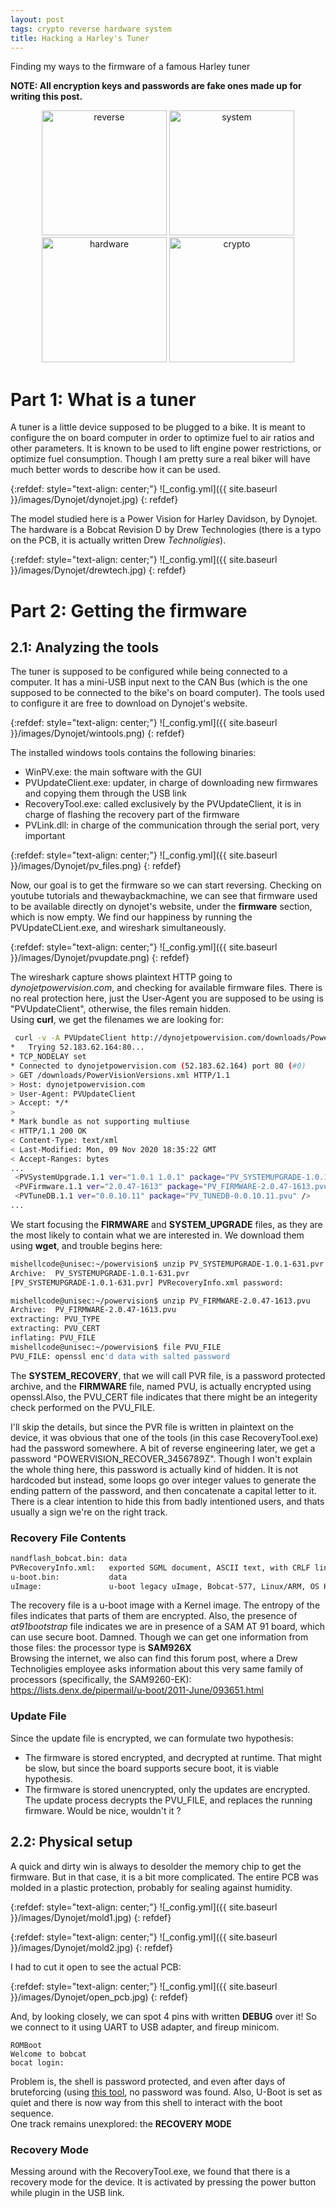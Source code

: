 ```yaml
---
layout: post
tags: crypto reverse hardware system
title: Hacking a Harley's Tuner
---
```


Finding my ways to the firmware of a famous Harley tuner

**NOTE: All encryption keys and passwords are fake ones made up for writing this post.**

<div style="text-align: center;">
 <a href="/tags#system"><img src="{{ site.baseurl }}/icons/reverse.png" width="200" title="reverse" ></a>
   <a href="/tags#system"><img src="{{ site.baseurl }}/icons/system.png" width="200" title="system" ></a>
   <a href="/tags#system"><img src="{{ site.baseurl }}/icons/hardware.png" width="200" title="hardware" ></a>
   <a href="/tags#system"><img src="{{ site.baseurl }}/icons/crypto.png" width="200" title="crypto" ></a>
</div>

# Part 1: What is a tuner

A tuner is a little device supposed to be plugged to a bike. It is meant to configure the on board computer in order to optimize fuel to air ratios and other parameters. It is known to be used to lift engine power restrictions, or optimize fuel consumption. Though I am pretty sure a real biker will have much better words to describe how it can be used.

{:refdef: style="text-align: center;"}
![_config.yml]({{ site.baseurl }}/images/Dynojet/dynojet.jpg)
{: refdef}

The model studied here is a Power Vision for Harley Davidson, by Dynojet. The hardware is a Bobcat Revision D by Drew Technologies (there is a typo on the PCB, it is actually written Drew *Technoligies*).

{:refdef: style="text-align: center;"}
![_config.yml]({{ site.baseurl }}/images/Dynojet/drewtech.jpg)
{: refdef}

# Part 2: Getting the firmware
## 2.1: Analyzing the tools

The tuner is supposed to be configured while being connected to a computer. It has a mini-USB input next to the CAN Bus (which is the one supposed to be connected to the bike's on board computer). The tools used to configure it are free to download on Dynojet's website.

{:refdef: style="text-align: center;"}
![_config.yml]({{ site.baseurl }}/images/Dynojet/wintools.png)
{: refdef}

The installed windows tools contains the following binaries:
* WinPV.exe: the main software with the GUI
* PVUpdateClient.exe: updater, in charge of downloading new firmwares and copying them through the USB link
* RecoveryTool.exe: called exclusively by the PVUpdateClient, it is in charge of flashing the recovery part of the firmware
* PVLink.dll: in charge of the communication through the serial port, very important

{:refdef: style="text-align: center;"}
![_config.yml]({{ site.baseurl }}/images/Dynojet/pv_files.png)
{: refdef}

Now, our goal is to get the firmware so we can start reversing. Checking on youtube tutorials and thewaybackmachine, we can see that firmware used to be available directly on dynojet's website, under the **firmware** section, which is now empty. We find our happiness by running the PVUpdateCLient.exe, and wireshark simultaneously.

{:refdef: style="text-align: center;"}
![_config.yml]({{ site.baseurl }}/images/Dynojet/pvupdate.png)
{: refdef}

The wireshark capture shows plaintext HTTP going to *dynojetpowervision.com*, and checking for available firmware files. There is no real protection here, just the User-Agent you are supposed to be using is "PVUpdateClient", otherwise, the files remain hidden.  
Using **curl**, we get the filenames we are looking for:
```bash
 curl -v -A PVUpdateClient http://dynojetpowervision.com/downloads/PowerVisionVersions.xml
*   Trying 52.183.62.164:80...
* TCP_NODELAY set
* Connected to dynojetpowervision.com (52.183.62.164) port 80 (#0)
> GET /downloads/PowerVisionVersions.xml HTTP/1.1
> Host: dynojetpowervision.com
> User-Agent: PVUpdateClient
> Accept: */*
>
* Mark bundle as not supporting multiuse
< HTTP/1.1 200 OK
< Content-Type: text/xml
< Last-Modified: Mon, 09 Nov 2020 18:35:22 GMT
< Accept-Ranges: bytes
...
 <PVSystemUpgrade.1.1 ver="1.0.1 1.0.1" package="PV_SYSTEMUPGRADE-1.0.1-631.pvr"/>
 <PVFirmware.1.1 ver="2.0.47-1613" package="PV_FIRMWARE-2.0.47-1613.pvu" />
 <PVTuneDB.1.1 ver="0.0.10.11" package="PV_TUNEDB-0.0.10.11.pvu" />
...
```

We start focusing the **FIRMWARE** and **SYSTEM_UPGRADE** files, as they are the most likely to contain what we are interested in. We download them using **wget**, and trouble begins here:
```bash
mishellcode@unisec:~/powervision$ unzip PV_SYSTEMUPGRADE-1.0.1-631.pvr                                                  
Archive:  PV_SYSTEMUPGRADE-1.0.1-631.pvr                                                                                
[PV_SYSTEMUPGRADE-1.0.1-631.pvr] PVRecoveryInfo.xml password: 
```

```bash
mishellcode@unisec:~/powervision$ unzip PV_FIRMWARE-2.0.47-1613.pvu                                                     
Archive:  PV_FIRMWARE-2.0.47-1613.pvu                                                                                    
extracting: PVU_TYPE                                                                                                    
extracting: PVU_CERT                                                                                                     
inflating: PVU_FILE                                                                                                   
mishellcode@unisec:~/powervision$ file PVU_FILE                                                                        
PVU_FILE: openssl enc'd data with salted password                                                                            
```

The **SYSTEM_RECOVERY**, that we will call PVR file, is a password protected archive, and the **FIRMWARE** file, named PVU, is actually encrypted using openssl.Also, the PVU_CERT file indicates that there might be an integerity check performed on the PVU_FILE.  

I'll skip the details, but since the PVR file is written in plaintext on the device, it was obvious that one of the tools (in this case RecoveryTool.exe) had the password somewhere. A bit of reverse engineering later, we get a password "POWERVISION_RECOVER_3456789Z". Though I won't explain the whole thing here, this password is actually kind of hidden. It is not hardcoded but instead, some loops go over integer values to generate the ending pattern of the password, and then concatenate a capital letter to it. There is a clear intention to hide this from badly intentioned users, and thats usually a sign we're on the right track.

### Recovery File Contents

```bash
nandflash_bobcat.bin: data                                                                                              
PVRecoveryInfo.xml:   exported SGML document, ASCII text, with CRLF line terminators                                    
u-boot.bin:           data                                                                                              
uImage:               u-boot legacy uImage, Bobcat-577, Linux/ARM, OS Kernel Image (Not compressed), 828996 bytes, Thu Feb  3 14:44:52 2011, Load Address: 0x20008000, Entry Point: 0x20008040, Header CRC: 0x5EDBBE36, Data CRC: 0xD026D2D5 
````

The recovery file is a u-boot image with a Kernel image. The entropy of the files indicates that parts of them are encrypted. Also, the presence of *at91bootstrap* file indicates we are in presence of a SAM AT 91 board, which can use secure boot. Damned. Though we can get one information from those files: the processor type is  **SAM926X**  
Browsing the internet, we also can find this forum post, where a Drew Technoligies employee asks information about this very same family of processors (specifically, the SAM9260-EK): https://lists.denx.de/pipermail/u-boot/2011-June/093651.html

### Update File

Since the update file is encrypted, we can formulate two hypothesis:
* The firmware is stored encrypted, and decrypted at runtime. That might be slow, but since the board supports secure boot, it is viable hypothesis.
* The firmware is stored unencrypted, only the updates are encrypted. The update process decrypts the PVU_FILE, and replaces the running firmware. Would be nice, wouldn't it ?

## 2.2: Physical setup

A quick and dirty win is always to desolder the memory chip to get the firmware. But in that case, it is a bit more complicated. The entire PCB was molded in a plastic protection, probably for sealing against humidity.

{:refdef: style="text-align: center;"}
![_config.yml]({{ site.baseurl }}/images/Dynojet/mold1.jpg)
{: refdef}

{:refdef: style="text-align: center;"}
![_config.yml]({{ site.baseurl }}/images/Dynojet/mold2.jpg)
{: refdef}

I had to cut it open to see the actual PCB:

{:refdef: style="text-align: center;"}
![_config.yml]({{ site.baseurl }}/images/Dynojet/open_pcb.jpg)
{: refdef}

And, by looking closely, we can spot 4 pins with written **DEBUG** over it!
So we connect to it using UART to USB adapter, and fireup minicom.

```
ROMBoot
Welcome to bobcat
bocat login:
```
Problem is, the shell is password protected, and even after days of bruteforcing (using [this tool](https://github.com/FireFart/UARTBruteForcer/blob/master/uart.py), no password was found.   Also, U-Boot is set as quiet and there is now way from this shell to interact with the boot sequence.  
One track remains unexplored: the **RECOVERY MODE**

### Recovery Mode

Messing around with the RecoveryTool.exe, we found that there is a recovery mode for the device. It is activated by pressing the power button while plugin in the USB link.
